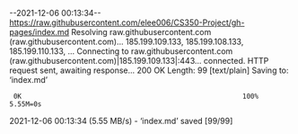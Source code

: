 --2021-12-06 00:13:34--  https://raw.githubusercontent.com/elee006/CS350-Project/gh-pages/index.md
Resolving raw.githubusercontent.com (raw.githubusercontent.com)... 185.199.109.133, 185.199.108.133, 185.199.110.133, ...
Connecting to raw.githubusercontent.com (raw.githubusercontent.com)|185.199.109.133|:443... connected.
HTTP request sent, awaiting response... 200 OK
Length: 99 [text/plain]
Saving to: ‘index.md’

     0K                                                       100% 5.55M=0s

2021-12-06 00:13:34 (5.55 MB/s) - ‘index.md’ saved [99/99]

